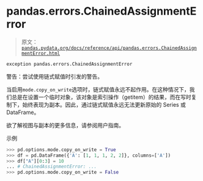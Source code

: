 # pandas.errors.ChainedAssignmentError

> 原文：[`pandas.pydata.org/docs/reference/api/pandas.errors.ChainedAssignmentError.html`](https://pandas.pydata.org/docs/reference/api/pandas.errors.ChainedAssignmentError.html)

```py
exception pandas.errors.ChainedAssignmentError
```

警告：尝试使用链式赋值时引发的警告。

当启用`mode.copy_on_write`选项时，链式赋值永远不起作用。在这种情况下，我们总是在设置一个临时对象，该对象是索引操作（getitem）的结果，而在写时复制下，始终表现为副本。因此，通过链式赋值永远无法更新原始的 Series 或 DataFrame。

欲了解视图与副本的更多信息，请参阅用户指南。

示例

```py
>>> pd.options.mode.copy_on_write = True
>>> df = pd.DataFrame({'A': [1, 1, 1, 2, 2]}, columns=['A'])
>>> df["A"][0:3] = 10 
... # ChainedAssignmentError: ...
>>> pd.options.mode.copy_on_write = False 
```
